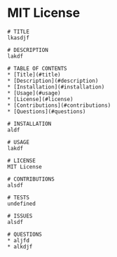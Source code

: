 # MIT License

    # TITLE
    lkasdjf

    # DESCRIPTION
    lakdf

    # TABLE OF CONTENTS
    * [Title](#title)
    * [Description](#description)
    * [Installation](#installation)
    * [Usage](#usage)
    * [License](#license)
    * [Contributions](#contributions)
    * [Questions](#questions)
    
    # INSTALLATION
    aldf

    # USAGE
    lakdf

    # LICENSE
    MIT License

    # CONTRIBUTIONS
    alsdf

    # TESTS 
    undefined

    # ISSUES
    alsdf

    # QUESTIONS
    * aljfd
    * alkdjf